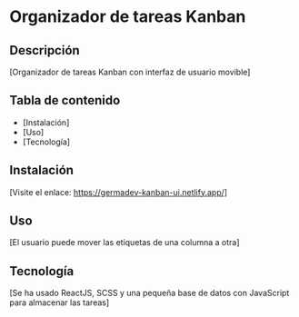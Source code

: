 # Organizador de tareas Kanban

## Descripción

[Organizador de tareas Kanban con interfaz de usuario movible]

## Tabla de contenido

- [Instalación]
- [Uso]
- [Tecnología]

## Instalación

[Visite el enlace: https://germadev-kanban-ui.netlify.app/]

## Uso

[El usuario puede mover las etiquetas de una columna a otra]

## Tecnología

[Se ha usado ReactJS, SCSS y una pequeña base de datos con JavaScript para almacenar las tareas]
